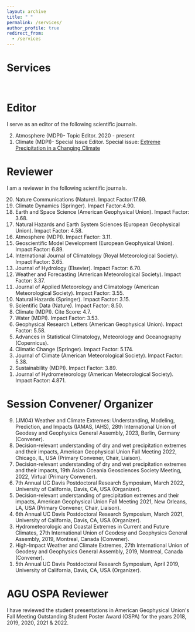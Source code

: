 ```yaml
---
layout: archive
title: " "
permalink: /services/
author_profile: true
redirect_from:
  - /services
---
```


Services
======

<br>

Editor
======
I serve as an editor of the following scientific journals.

<ol reversed>
<li> Atmosphere (MDPI)- Topic Editor. 2020 - present </li> 
<li> Climate (MDPI)- Special Issue Editor. 
     Special issue: <a href="https://www.mdpi.com/journal/climate/special_issues/climate_precipitation">Extreme Precipitation in a Changing Climate</a> </li> 
</ol>

Reviewer
====== 
I am a reviewer in the following scientific journals.

<ol reversed>
<li> Nature Communications (Nature). Impact Factor:17.69. </li> 
<li> Climate Dynamics (Springer). Impact Factor:4.90. </li> 
<li> Earth and Space Science (American Geophysical Union). Impact Factor: 3.68. </li> 
<li> Natural Hazards and Earth System Sciences (European Geophysical Union). Impact Factor: 4.58. </li> 
<li> Atmosphere (MDPI). Impact Factor: 3.11. </li> 
<li> Geoscientific Model Development (European Geophysical Union). Impact Factor: 6.89. </li> 
<li> International Journal of Climatology (Royal Meteorological Society). Impact Factor: 3.65. </li> 
<li> Journal of Hydrology (Elsevier). Impact Factor: 6.70. </li> 
<li> Weather and Forecasting (American Meteorological Society). Impact Factor: 3.37. </li> 
<li> Journal of Applied Meteorology and Climatology (American Meteorological Society). Impact Factor: 3.55. </li> 
<li> Natural Hazards (Springer). Impact Factor: 3.15. </li> 
<li> Scientific Data (Nature). Impact Factor: 8.50. </li> 
<li> Climate (MDPI). Cite Score: 4.7. </li> 
<li> Water (MDPI). Impact Factor: 3.53. </li> 
<li> Geophysical Research Letters (American Geophysical Union). Impact Factor: 5.58. </li> 
<li> Advances in Statistical Climatology, Meteorology and Oceanography (Copernicus). </li> 
<li> Climatic Change (Springer). Impact Factor: 5.174. </li> 
<li> Journal of Climate (American Meteorological Society). Impact Factor: 5.38. </li> 
<li> Sustainability (MDPI). Impact Factor: 3.89. </li> 
<li> Journal of Hydrometeorology (American Meteorological Society). Impact Factor: 4.871. </li> 
</ol>


Session Convener/ Organizer
======

<ol reversed>
<li> (JM04) Weather and Climate Extremes: Understanding, Modeling, Prediction, and Impacts (IAMAS, IAHS), 28th International Union of Geodesy and Geophysics General Assembly, 2023, Berlin, Germany (Convener). </li> 
<li> Decision-relevant understanding of dry and wet precipitation extremes and their impacts, American Geophysical Union Fall Meeting 2022, Chicago, IL, USA (Primary Convener, Chair, Liaison). </li> 
<li> Decision-relevant understanding of dry and wet precipitation extremes and their impacts, 19th Asian Oceania Geosciences Society Meeting, 2022, Virtual (Primary Convener). </li> 
<li> 7th Annual UC Davis Postdoctoral Research Symposium, March 2022, University of California, Davis, CA, USA (Organizer). </li> 
<li> Decision-relevant understanding of precipitation extremes and their impacts, American Geophysical Union Fall Meeting 2021, New Orleans, LA, USA (Primary Convener, Chair, Liaison). </li> 
<li> 6th Annual UC Davis Postdoctoral Research Symposium, March 2021, University of California, Davis, CA, USA (Organizer). </li> 
<li> Hydrometeorologic and Coastal Extremes in Current and Future Climates, 27th International Union of Geodesy and Geophysics General Assembly, 2019, Montreal, Canada (Convener). </li> 
<li> High-Impact Weather and Climate Extremes, 27th International Union of Geodesy and Geophysics General Assembly, 2019, Montreal, Canada
(Convener). </li> 
<li> 5th Annual UC Davis Postdoctoral Research Symposium, April 2019, University of California, Davis, CA, USA (Organizer). </li> 
</ol>

AGU OSPA Reviewer
======
I have reviewed the student presentations in American Geophysical Union's Fall Meeting Outstanding Student Poster
Award (OSPA) for the years 2018, 2019, 2020, 2021 & 2022.

